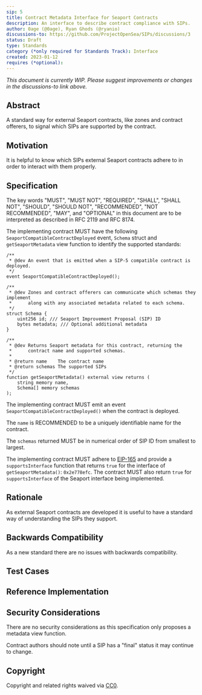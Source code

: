 ```yaml
---
sip: 5
title: Contract Metadata Interface for Seaport Contracts
description: An interface to describe contract compliance with SIPs.
author: 0age (@0age), Ryan Ghods (@ryanio)
discussions-to: https://github.com/ProjectOpenSea/SIPs/discussions/3
status: Draft
type: Standards
category (*only required for Standards Track): Interface
created: 2023-01-12
requires (*optional):
---
```


_This document is currently WIP. Please suggest improvements or changes in the discussions-to link above._

## Abstract

A standard way for external Seaport contracts, like zones and contract offerers, to signal which SIPs are supported by the contract.

## Motivation

It is helpful to know which SIPs external Seaport contracts adhere to in order to interact with them properly.

## Specification

The key words "MUST", "MUST NOT", "REQUIRED", "SHALL", "SHALL NOT", "SHOULD", "SHOULD NOT", "RECOMMENDED", "NOT RECOMMENDED", "MAY", and "OPTIONAL" in this document are to be interpreted as described in RFC 2119 and RFC 8174.

The implementing contract MUST have the following `SeaportCompatibleContractDeployed` event, `Schema` struct and `getSeaportMetadata` view function to identify the supported standards:

```solidity
/**
 * @dev An event that is emitted when a SIP-5 compatible contract is deployed.
 */
event SeaportCompatibleContractDeployed();

/**
 * @dev Zones and contract offerers can communicate which schemas they implement
 *      along with any associated metadata related to each schema.
 */
struct Schema {
    uint256 id; /// Seaport Improvement Proposal (SIP) ID
    bytes metadata; /// Optional additional metadata
}

/**
 * @dev Returns Seaport metadata for this contract, returning the
 *      contract name and supported schemas.
 *
 * @return name    The contract name
 * @return schemas The supported SIPs
 */
function getSeaportMetadata() external view returns (
    string memory name,
    Schema[] memory schemas
);
```

The implementing contract MUST emit an event `SeaportCompatibleContractDeployed()` when the contract is deployed.

The `name` is RECOMMENDED to be a uniquely identifiable name for the contract.

The `schemas` returned MUST be in numerical order of SIP ID from smallest to largest.

The implementing contract MUST adhere to [EIP-165](https://eips.ethereum.org/EIPS/eip-165) and provide a `supportsInterface` function that returns `true` for the interface of `getSeaportMetadata()`: `0x2e778efc`. The contract MUST also return `true` for `supportsInterface` of the Seaport interface being implemented.

## Rationale

As external Seaport contracts are developed it is useful to have a standard way of understanding the SIPs they support.

## Backwards Compatibility

As a new standard there are no issues with backwards compatibility.

## Test Cases

## Reference Implementation

## Security Considerations

There are no security considerations as this specification only proposes a metadata view function.

Contract authors should note until a SIP has a "final" status it may continue to change.

## Copyright

Copyright and related rights waived via [CC0](../LICENSE.md).
